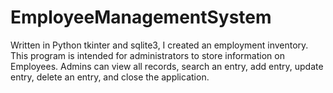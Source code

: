 # EmployeeManagementSystem

Written in Python tkinter and sqlite3, I created an employment inventory. This program is intended for administrators to store information on Employees. Admins can view all records, search an entry, add entry, update entry, delete an entry, and close the application.

